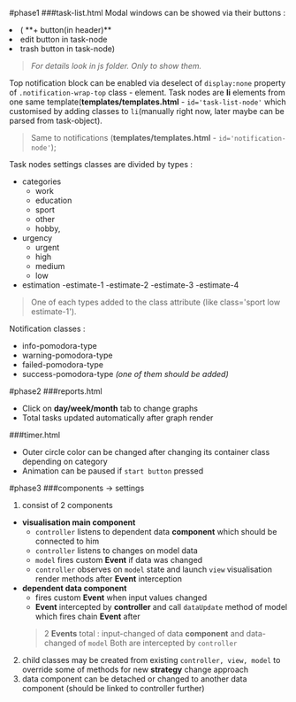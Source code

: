 #phase1
###task-list.html
 Modal windows  can be showed via their buttons :
<li>( **+ button(in header)**</li>
<li> edit button in task-node</li>
<li>trash button in task-node)</li>

>*For details look in js folder. Only to show them.*

 Top notification block can be enabled via deselect of    `display:none`    property of `.notification-wrap-top` class - element.
 Task nodes are **li** elements from one same template(**templates/templates.html** - `id='task-list-node'` which customised by adding classes to `li`(manually right now, later maybe can be parsed from task-object).
>Same to notifications (**templates/templates.html** - `id='notification-node'`);

 Task nodes settings classes are divided by types :
 
 + categories
    - work
    - education
    - sport
    - other
    - hobby,
 + urgency
    - urgent
    - high
    - medium
    - low
 + estimation
    -estimate-1
    -estimate-2
    -estimate-3
    -estimate-4

>One of each types added to the class attribute (like class='sport low estimate-1').

Notification classes : 

 + info-pomodora-type
 + warning-pomodora-type
 + failed-pomodora-type
 + success-pomodora-type *(one of them should be added)*
 
#phase2
###reports.html
 
 + Click on **day/week/month** tab to change graphs
 + Total tasks updated automatically after graph render
 
###timer.html
 + Outer circle color can be changed after changing its container class depending on category
 + Animation can be paused if `start button` pressed

#phase3
###components -> settings
 1. consist of 2 components
   + **visualisation main component**
     * `controller` listens to dependent data **component** which should be connected to him
     * `controller` listens to changes on model data
     * `model` fires custom **Event** if data was changed 
     * `controller` observes on `model` state and launch `view` visualisation render methods after **Event** interception
   + **dependent data component**
     * fires custom **Event** when input values changed
     * **Event** intercepted by **controller** and call `dataUpdate`  method of model which fires chain **Event** after
     > 2 **Events** total : input-changed of data **component** and data-changed of `model`
     > Both are intercepted by `controller`
 2. child classes may be created from existing `controller, view, model` to override some of methods for new **strategy** change approach
 3. data component can be detached or changed to another data component (should be linked to controller further)




